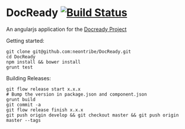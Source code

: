 DocReady [![Build Status](https://travis-ci.org/neontribe/DocReady.png?branch=develop)](https://travis-ci.org/neontribe/DocReady)
========

An angularjs application for the [Docready Project](http://www.docready.org)

Getting started:

    git clone git@github.com:neontribe/DocReady.git
    cd DocReady
    npm install && bower install
    grunt test

Building Releases:

	git flow release start x.x.x
	# Bump the version in package.json and component.json
	grunt build
	git commit -a
	git flow release finish x.x.x
	git push origin develop && git checkout master && git push origin master --tags
